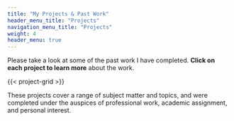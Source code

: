 ```yaml
---
title: "My Projects & Past Work"
header_menu_title: "Projects"
navigation_menu_title: "Projects"
weight: 4
header_menu: true
---
```


Please take a look at some of the past work I have completed. **Click on each project to learn more** about the work. 

{{< project-grid >}}

These projects cover a range of subject matter and topics, and were completed under the auspices of professional work, academic assignment, and personal interest.